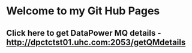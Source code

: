 # Welcome to my Git Hub Pages
## Click here to get DataPower MQ details - http://dpctctst01.uhc.com:2053/getQMdetails
